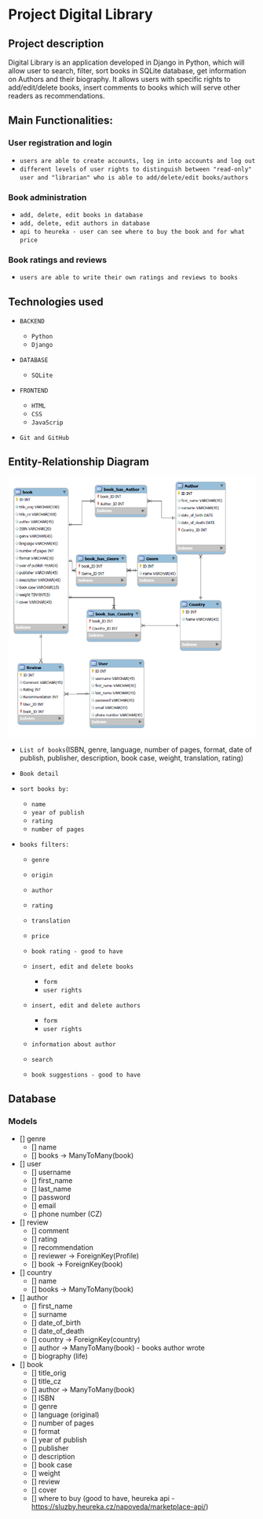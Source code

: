 # Project Digital Library

## Project description
Digital Library is an application developed in Django in Python, which will allow user to 
search, filter, sort books in SQLite database, get information on Authors and their biography.
It allows users with specific rights to add/edit/delete books, insert comments to books which
will serve other readers as recommendations.


## Main Functionalities:

### User registration and login
- `users are able to create accounts, log in into accounts and log out`
- `different levels of user rights to distinguish between "read-only" user and "librarian"
who is able to add/delete/edit books/authors`

### Book administration

- `add, delete, edit books in database`
- `add, delete, edit authors in database`
- `api to heureka - user can see where to buy the book and for what price`

### Book ratings and reviews

- `users are able to write their own ratings and reviews to books`

## Technologies used
- `BACKEND`
  - `Python`
  - `Django`
  
- `DATABASE`
  - `SQLite`
  
- `FRONTEND`
  - `HTML`
  - `CSS`
  - `JavaScrip`

- `Git and GitHub`

## Entity-Relationship Diagram

![ER_Diagram.png](Files/ER_Diagram.png)


- `List of books`(ISBN, genre, language, 
number of pages, format, date of publish, publisher, description, 
book case, weight, translation, rating)

- `Book detail`
- `sort books by:`
  - `name`
  - `year of publish`
  - `rating`
  - `number of pages`
    
- `books filters:`
  - `genre`
  - `origin`
  - `author`
  - `rating`
  - `translation`
  - `price`
  
  - `book rating - good to have`
  - `insert, edit and delete books`
      - `form`
      - `user rights`
  - `insert, edit and delete authors`
      - `form`
      - `user rights`
  - `information about author`
  - `search`
  - `book suggestions - good to have`
  
## Database

### Models
- [] genre
  - [] name
  - [] books -> ManyToMany(book)
- [] user
  - [] username
  - [] first_name
  - [] last_name
  - [] password
  - [] email
  - [] phone number (CZ)
- [] review
  - [] comment
  - [] rating
  - [] recommendation
  - [] reviewer -> ForeignKey(Profile)
  - [] book -> ForeignKey(book)
- [] country
  - [] name
  - [] books -> ManyToMany(book)
- [] author
  - [] first_name
  - [] surname
  - [] date_of_birth
  - [] date_of_death
  - [] country -> ForeignKey(country)
  - [] author -> ManyToMany(book) - books author wrote
  - [] biography (life)
- [] book
  - [] title_orig
  - [] title_cz
  - [] author -> ManyToMany(book)
  - [] ISBN
  - [] genre
  - [] language (original)
  - [] number of pages
  - [] format
  - [] year of publish
  - [] publisher
  - [] description
  - [] book case
  - [] weight
  - [] review
  - [] cover
  - [] where to buy (good to have, heureka api - https://sluzby.heureka.cz/napoveda/marketplace-api/)
  


